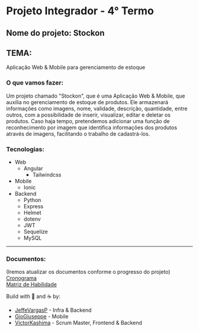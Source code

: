 # Projeto Integrador - 4° Termo

## Nome do projeto: Stockon

## TEMA:
Aplicação Web & Mobile para gerenciamento de estoque

### O que vamos fazer:
Um projeto chamado "Stockon", que é uma Aplicação Web & Mobile, que auxilia no gerenciamento de estoque de produtos. Ele armazenará informações como imagens, nome, validade, descrição, quantidade, entre outros, com a possibilidade de inserir, visualizar, editar e deletar os produtos.
Caso haja tempo, pretendemos adicionar uma função de reconhecimento por imagem que identifica informações dos produtos através de imagens, facilitando o trabalho de cadastrá-los.

### Tecnologias:
- Web
    - Angular
        - Tailwindcss
- Mobile
    - Ionic
- Backend
    - Python
    - Express
    - Helmet
    - dotenv
    - JWT
    - Sequelize
    - MySQL

<hr>

### Documentos:
(Iremos atualizar os documentos conforme o progresso do projeto)<br>
<a href="https://docs.google.com/spreadsheets/d/1NrlsvyTaDI8gnqqLBPp1eQDyFsSg5sEmK99cwXOWSks/edit?usp=sharing">Cronograma</a>
<br>
<a href="https://docs.google.com/document/d/1LZ42xa13MqypxVIQh8v51XH1fYPPi4x8ADbBZUwYfF4/edit?usp=sharing">Matriz de Habilidade</a>

Build with 💙 and ☕ by:

- [JeffeVargasP](https://github.com/JeffeVargasP/) - Infra & Backend
- [GioGiuseppe](https://github.com/giogiuseppe/) - Mobile
- [VictorKashima](https://github.com/VictorKashima/) - Scrum Master, Frontend & Backend